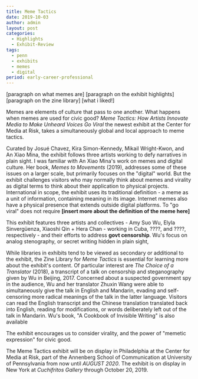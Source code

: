 ```yaml
---
title: Meme Tactics
date: 2019-10-03
author: admin
layout: post
categories:
  - Highlights
  - Exhibit-Review
tags:
  - penn
  - exhibits
  - memes
  - digital
period: early-career-professional
---
```


[paragraph on what memes are]
[paragraph on the exhibit highlights]
[paragraph on the zine library]
[what i liked!]

Memes are elements of culture that pass to one another. What happens when memes are used for civic good? *Meme Tactics: How Artists Innovate Media to Make Unheard Voices Go Viral* the newest exhibit at the Center for Media at Risk, takes a simultaneously global and local approach to meme tactics.

Curated by Josué Chavez, Kira Simon-Kennedy, Mikail Wright-Kwon, and An Xiao Mina, the exhibit follows three artists working to defy narratives in plain sight. I was familiar with An Xiao Mina's work on memes and digital culture. Her book, *Memes to Movements* (2019), addresses some of these issues on a larger scale, but primarily focuses on the "digital" world. But the exhibit challenges visitors who may normally think about memes and virality as digital terms to think about their application to physical projects. International in scope, the exhibit uses its traditional definition - a meme as a unit of information, containing meaning in its image. Internet memes also have a physical presence that extends outside digital platforms. To "go viral" does not require **[insert more about the definition of the meme here]**

This exhibit features three artists and collectives - Amy Suo Wu, Elyla Sinvergüenza, Xiaoshi Qin + Hera Chan - working in Cuba, ????, and ????, respectively - and their efforts to address **govt censorship**. Wu's focus on analog stenography, or secret writing hidden in plain sight,

While libraries in exhibits tend to be viewed as secondary or additional to the exhibit, the Zine Library for *Meme Tactics* is essential for learning more about the exhibit's content. Of particular interest are *The Choice of a Translator* (2018), a transcript of a talk on censorship and steganography given by Wu in Beijing, 2017. Concerned about a suspected government spy in the audience, Wu and her translator Zhuxin Wang were able to simultaneously give the talk in English and Mandarin, evading and self-censoring more radical meanings of the talk in the latter language. Visitors can read the English transcript and the Chinese translation translated back into English, reading for modifications, or words deliberately left out of the talk in Mandarin.
Wu's book, "A Cookbook of Invisible Writing" is also available

The exhibit encourages us to consider virality, and the power of "memetic expression" for civic good.

The Meme Tactics exhibit will be on display in Philadelphia at the Center for  Media at Risk, part of the Annenberg School of Communication at University of Pennsylvania from now until *AUGUST 2020*. The exhibit is on display in New York at *Cuchifritos Gallery* through October 20, 2019.
